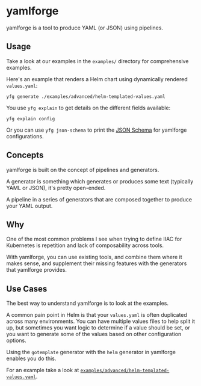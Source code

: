 # yamlforge

yamlforge is a tool to produce YAML (or JSON) using pipelines.

## Usage

Take a look at our examples in the `examples/` directory for comprehensive examples.

Here's an example that renders a Helm chart using dynamically rendered `values.yaml`:

```
yfg generate ./examples/advanced/helm-templated-values.yaml
```

You use `yfg explain` to get details on the different fields available:

```
yfg explain config
```

Or you can use `yfg json-schema` to print the [JSON Schema](https://json-schema.org) for yamlforge configurations.

## Concepts

yamlforge is built on the concept of pipelines and generators.

A generator is something which generates or produces some text (typically YAML or JSON), it's pretty open-ended.

A pipeline in a series of generators that are composed together to produce your YAML output.

## Why

One of the most common problems I see when trying to define IIAC for Kubernetes is repetition and lack of composability across tools.

With yamlforge, you can use existing tools, and combine them where it makes sense, and supplement their missing features with the generators that yamlforge provides.

## Use Cases

The best way to understand yamlforge is to look at the examples.

A common pain point in Helm is that your `values.yaml` is often duplicated across many environments.
You can have multiple values files to help split it up, but sometimes you want
logic to determine if a value should be set, or you want to generate some of
the values based on other configuration options.

Using the `gotemplate` generator with the `helm` generator in yamlforge enables you do this.

For an example take a look at [`examples/advanced/helm-templated-values.yaml`](examples/advanced/helm-templated-values.yaml).
